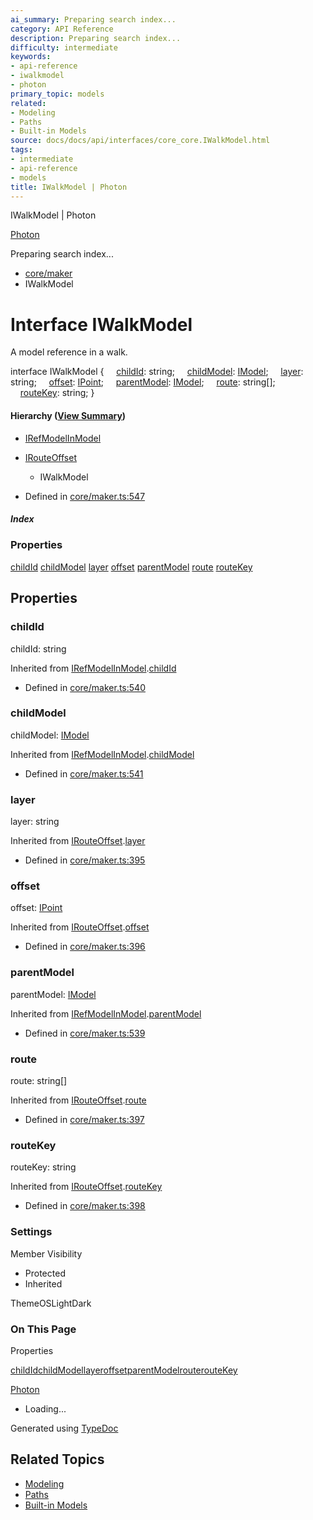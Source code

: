 ```yaml
---
ai_summary: Preparing search index...
category: API Reference
description: Preparing search index...
difficulty: intermediate
keywords:
- api-reference
- iwalkmodel
- photon
primary_topic: models
related:
- Modeling
- Paths
- Built-in Models
source: docs/docs/api/interfaces/core_core.IWalkModel.html
tags:
- intermediate
- api-reference
- models
title: IWalkModel | Photon
---
```

IWalkModel | Photon

[Photon](../index.md)




Preparing search index...

* [core/maker](../modules/core_core.md)
* IWalkModel

# Interface IWalkModel

A model reference in a walk.

interface IWalkModel {
    [childId](#childid): string;
    [childModel](#childmodel): [IModel](core_schema.IModel.md);
    [layer](#layer): string;
    [offset](#offset): [IPoint](core_schema.IPoint.md);
    [parentModel](#parentmodel): [IModel](core_schema.IModel.md);
    [route](#route): string[];
    [routeKey](#routekey): string;
}

#### Hierarchy ([View Summary](../hierarchy.md#core/maker.IWalkModel))

* [IRefModelInModel](core_core.IRefModelInModel.md)
* [IRouteOffset](core_core.IRouteOffset.md)
  + IWalkModel

* Defined in [core/maker.ts:547](https://github.com/mwhite454/photon/blob/main/packages/photon/src/core/maker.ts#L547)

##### Index

### Properties

[childId](#childid)
[childModel](#childmodel)
[layer](#layer)
[offset](#offset)
[parentModel](#parentmodel)
[route](#route)
[routeKey](#routekey)

## Properties

### childId

childId: string

Inherited from [IRefModelInModel](core_core.IRefModelInModel.md).[childId](core_core.IRefModelInModel.md#childid)

* Defined in [core/maker.ts:540](https://github.com/mwhite454/photon/blob/main/packages/photon/src/core/maker.ts#L540)

### childModel

childModel: [IModel](core_schema.IModel.md)

Inherited from [IRefModelInModel](core_core.IRefModelInModel.md).[childModel](core_core.IRefModelInModel.md#childmodel)

* Defined in [core/maker.ts:541](https://github.com/mwhite454/photon/blob/main/packages/photon/src/core/maker.ts#L541)

### layer

layer: string

Inherited from [IRouteOffset](core_core.IRouteOffset.md).[layer](core_core.IRouteOffset.md#layer)

* Defined in [core/maker.ts:395](https://github.com/mwhite454/photon/blob/main/packages/photon/src/core/maker.ts#L395)

### offset

offset: [IPoint](core_schema.IPoint.md)

Inherited from [IRouteOffset](core_core.IRouteOffset.md).[offset](core_core.IRouteOffset.md#offset)

* Defined in [core/maker.ts:396](https://github.com/mwhite454/photon/blob/main/packages/photon/src/core/maker.ts#L396)

### parentModel

parentModel: [IModel](core_schema.IModel.md)

Inherited from [IRefModelInModel](core_core.IRefModelInModel.md).[parentModel](core_core.IRefModelInModel.md#parentmodel)

* Defined in [core/maker.ts:539](https://github.com/mwhite454/photon/blob/main/packages/photon/src/core/maker.ts#L539)

### route

route: string[]

Inherited from [IRouteOffset](core_core.IRouteOffset.md).[route](core_core.IRouteOffset.md#route)

* Defined in [core/maker.ts:397](https://github.com/mwhite454/photon/blob/main/packages/photon/src/core/maker.ts#L397)

### routeKey

routeKey: string

Inherited from [IRouteOffset](core_core.IRouteOffset.md).[routeKey](core_core.IRouteOffset.md#routekey)

* Defined in [core/maker.ts:398](https://github.com/mwhite454/photon/blob/main/packages/photon/src/core/maker.ts#L398)

### Settings

Member Visibility

* Protected
* Inherited

ThemeOSLightDark

### On This Page

Properties

[childId](#childid)[childModel](#childmodel)[layer](#layer)[offset](#offset)[parentModel](#parentmodel)[route](#route)[routeKey](#routekey)

[Photon](../index.md)

* Loading...

Generated using [TypeDoc](https://typedoc.org/)

## Related Topics

- [Modeling](../index.md)
- [Paths](../index.md)
- [Built-in Models](../index.md)
